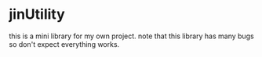 # jinUtility
this is a mini library for my own project.
note that this library has many bugs so don't expect everything works.
